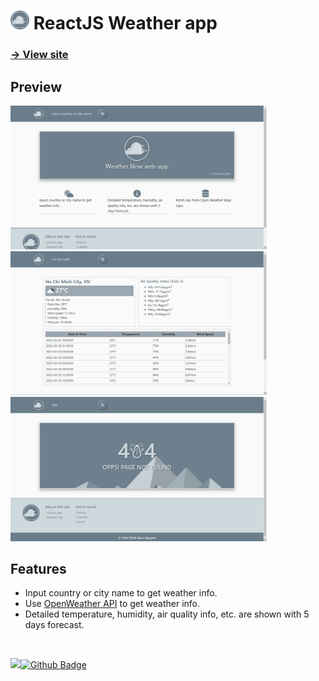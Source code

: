 # <img src="public/img/icon.png" width=30px></img> ReactJS Weather app

### **[→ View site](https://weathernowreact.netlify.app)**

## Preview
<img src="public/img/screenshot.png" width=410px> <img src="public/img/screenshot1.png" width=410px> <img src="public/img/screenshot2.png" width=410px>

## Features
  - Input country or city name to get weather info.
  - Use [OpenWeather API](https://openweathermap.org/api) to get weather info.
  - Detailed temperature, humidity, air quality info, etc. are shown with 5 days forecast.

<br>

<a title="" href="https://github.com/NguyenD-Nam"><img src="https://avatars.githubusercontent.com/u/69586735?v=4" width=26px />![Github Badge](https://img.shields.io/badge/-@NguyenD--Nam-fff?style=for-the-badge&logo=GitHub&logoColor=bfbfbf&link=https://github.com/NguyenD-Nam)</a>
